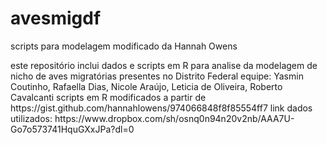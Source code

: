 # avesmigdf
<p align="left">scripts para modelagem modificado da Hannah Owens</p>
este repositório inclui dados e scripts em R para analise da modelagem de nicho de aves migratórias presentes no Distrito Federal
equipe: Yasmin Coutinho, Rafaella Dias, Nicole Araújo, Leticia de Oliveira, Roberto Cavalcanti
scripts em R modificados a partir de https://gist.github.com/hannahlowens/974066848f8f85554ff7
link dados utilizados: https://www.dropbox.com/sh/osnq0n94n20v2nb/AAA7U-Go7o573741HquGXxJPa?dl=0
